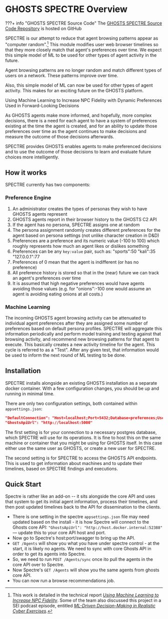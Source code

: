 # GHOSTS SPECTRE Overview

???+ info "GHOSTS SPECTRE Source Code"
    The [GHOSTS SPECTRE Source Code Repository](https://github.com/cmu-sei/GHOSTS-SPECTRE) is hosted on GitHub

SPECTRE is our attempt to reduce that agent browsing patterns appear as "computer random".[^1] This module modifies user web browser timelines so that they more closely match that agent's preferences over time. We expect this simple model of ML to be used for other types of agent activity in the future.

Agent browsing patterns are no longer random and match different types of users on a network. These patterns improve over time.

Also, this simple model of ML can now be used for other types of agent activity. This makes for an exciting future on the GHOSTS platform.

Using Machine Learning to Increase NPC Fidelity with Dynamic Preferences Used in Forward-Looking Decisions

As GHOSTS agents make more informed, and hopefully, more complex decisions, there is a need for each agent to have a system of preferences existing at the time the agent is created, and for an ability to update those preferences over time as the agent continues to make decisions and measure the outcome of those decisions afterwards.

SPECTRE provides GHOSTS enables agents to make preferenced decisions and to use the outcome of those decisions to learn and evaluate future choices more intelligently.

## How it works

SPECTRE currently has two components:

### Preference Engine

1. An administrator creates the types of personas they wish to have GHOSTS agents represent
2. GHOSTS agents report in their browser history to the GHOSTS C2 API
3. If the agent has no persona, SPECTRE assigns one at random
4. The persona assignment randomly creates different preferences for the agent based on persona settings (not unlike character creation in D&D)
5. Preferences are a preference and its numeric value (-100 to 100) which roughly represents how much an agent likes or dislikes something
6. Preferences can be any `key:value` pair, such as:
         "sports":50
         "kali":35
         "127.0.0.1":77
7. Preferences of 0 mean that the agent is indifferent (or has no preference)
8. All preference history is stored so that in the (near) future we can track an agent's preferences over time
9. It is assumed that high negative preferences would have agents avoiding those values (e.g. for "onions":-100 one would assume an agent is avoiding eating onions at all costs.)

### Machine Learning

The incoming GHOSTS agent browsing activity can be attenuated to individual agent preferences after they are assigned some number of preferences based on default persona profiles. SPECTRE will aggregate this information periodically and perform model training and testing against that browsing activity, and recommend new browsing patterns for that agent to execute. This basically creates a new activity timeline for the agent. This cycle is referred to as a "Test". After any given test, that information would be used to inform the next round of ML testing to be done.

## Installation

SPECTRE installs alongside an existing GHOSTS installation as a separate docker container. With a few configuration changes, you should be up and running in minimal time.

There are only two configuration settings, both contained within `appsettings.json`:

```json
"DefaultConnection": "Host=localhost;Port=5432;Database=preferences;User Id=ghosts;Password=scotty@1;Pooling=true;Command Timeout=9900",
"GhostsApiUrl": "http://localhost:5000"
```

The first setting is for your connection to a necessary postgres database, which SPECTRE will use for its operations. It is fine to host this on the same machine or container that you might be using for GHOSTS itself. In this case either use the same user as GHOSTS, or create a new user for SPECTRE.

The second setting is for SPECTRE to access the GHOSTS API endpoints. This is used to get information about machines and to update their timelines, based on SPECTRE findings and executions.

[^1]: This work is detailed in the technical report [_Using Machine Learning to Increase NPC Fidelity_](https://resources.sei.cmu.edu/library/asset-view.cfm?assetid=743896). Some of the team also discussed this project in a SEI podcast episode, entitled [_ML-Driven Decision-Making in Realistic Cyber Exercises_](https://resources.sei.cmu.edu/library/asset-view.cfm?assetid=888745).

## Quick Start

Spectre is rather like an add-on -- it sits alongside the core API and uses that system to get its initial agent information, process their timelines, and then post updated timelines back to the API for dissemination to the clients.

- There is one setting in the spectre `appsettings.json` file may need updated based on the install - it is how Spectre will connect to the Ghosts core API: `"GhostsApiUrl": "http://host.docker.internal:52388"` — update this to your core API host and port.
- Now go to Spectre's host:port/swagger to bring up the API.
- `GET /Agents` will show you what you have under spectre control - at the start, it is likely no agents. We need to sync with core Ghosts API in order to get its agents into Spectre.
- So, we need to run `POST /Agents/sync` once ito pull the agents in the core API over to Spectre.
- Now Spectre's `GET /Agents` will show you the same agents from ghosts core API.
- You can now run a browse recommendations job.
